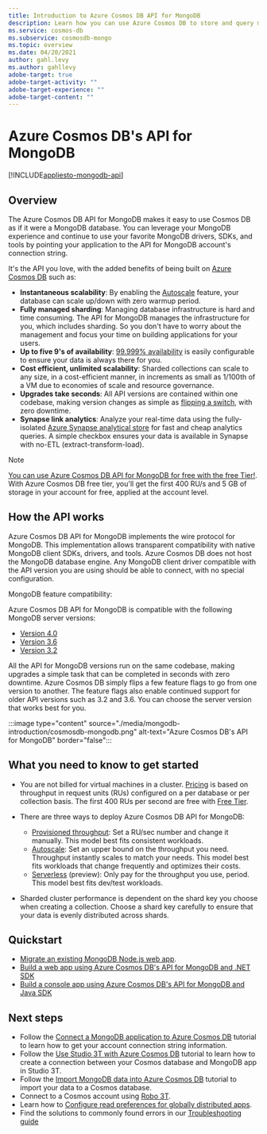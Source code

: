```yaml
---
title: Introduction to Azure Cosmos DB API for MongoDB
description: Learn how you can use Azure Cosmos DB to store and query massive amounts of data using Azure Cosmos DB's API for MongoDB.
ms.service: cosmos-db
ms.subservice: cosmosdb-mongo
ms.topic: overview
ms.date: 04/20/2021
author: gahl.levy
ms.author: gahllevy
adobe-target: true
adobe-target-activity: ""
adobe-target-experience: ""
adobe-target-content: ""
---
```

# Azure Cosmos DB's API for MongoDB
[!INCLUDE[appliesto-mongodb-api](includes/appliesto-mongodb-api.md)]

## Overview
The Azure Cosmos DB API for MongoDB makes it easy to use Cosmos DB as if it were a MongoDB database. You can leverage your MongoDB experience and continue to use your favorite MongoDB drivers, SDKs, and tools by pointing your application to the API for MongoDB account's connection string.

It's the API you love, with the added benefits of being built on [Azure Cosmos DB](introduction.md) such as:

* **Instantaneous scalability**: By enabling the [Autoscale](provision-throughput-autoscale.md) feature, your database can scale up/down with zero warmup period. 
* **Fully managed sharding**: Managing database infrastructure is hard and time consuming. The API for MongoDB manages the infrastructure for you, which includes sharding. So you don't have to worry about the management and focus your time on building applications for your users.
* **Up to five 9's of availability**: [99.999% availability](high-availability.md) is easily configurable to ensure your data is always there for you.  
* **Cost efficient, unlimited scalability**: Sharded collections can scale to any size, in a cost-efficient manner, in increments as small as 1/100th of a VM due to economies of scale and resource governance.
* **Upgrades take seconds**: All API versions are contained within one codebase, making version changes as simple as [flipping a switch](mongodb-version-upgrade.md), with zero downtime.
* **Synapse link analytics**: Analyze your real-time data using the fully-isolated [Azure Synapse analytical store](synapse-link.md) for fast and cheap analytics queries. A simple checkbox ensures your data is available in Synapse with no-ETL (extract-transform-load).

> [!NOTE]
> [You can use Azure Cosmos DB API for MongoDB for free with the free Tier!](how-pricing-works.md). With Azure Cosmos DB free tier, you'll get the first 400 RU/s and 5 GB of storage in your account for free, applied at the account level.


## How the API works

Azure Cosmos DB API for MongoDB implements the wire protocol for MongoDB. This implementation allows transparent compatibility with native MongoDB client SDKs, drivers, and tools. Azure Cosmos DB does not host the MongoDB database engine. Any MongoDB client driver compatible with the API version you are using should be able to connect, with no special configuration.

MongoDB feature compatibility:

Azure Cosmos DB API for MongoDB is compatible with the following MongoDB server versions:
- [Version 4.0](mongodb-feature-support-40.md)
- [Version 3.6](mongodb-feature-support-36.md)
- [Version 3.2](mongodb-feature-support.md)

All the API for MongoDB versions run on the same codebase, making upgrades a simple task that can be completed in seconds with zero downtime. Azure Cosmos DB simply flips a few feature flags to go from one version to another.  The feature flags also enable continued support for older API versions such as 3.2 and 3.6. You can choose the server version that works best for you.

:::image type="content" source="./media/mongodb-introduction/cosmosdb-mongodb.png" alt-text="Azure Cosmos DB's API for MongoDB" border="false":::

## What you need to know to get started

* You are not billed for virtual machines in a cluster. [Pricing](how-pricing-works.md) is based on throughput in request units (RUs) configured on a per database or per collection basis. The first 400 RUs per second are free with [Free Tier](how-pricing-works.md).

* There are three ways to deploy Azure Cosmos DB API for MongoDB:
     * [Provisioned throughput](set-throughput.md): Set a RU/sec number and change it manually. This model best fits consistent workloads.
     * [Autoscale](provision-throughput-autoscale.md): Set an upper bound on the throughput you need. Throughput instantly scales to match your needs. This model best fits workloads that change frequently and optimizes their costs.
     * [Serverless](serverless.md) (preview): Only pay for the throughput you use, period. This model best fits dev/test workloads. 

* Sharded cluster performance is dependent on the shard key you choose when creating a collection. Choose a shard key carefully to ensure that your data is evenly distributed across shards.

## Quickstart

* [Migrate an existing MongoDB Node.js web app](create-mongodb-nodejs.md).
* [Build a web app using Azure Cosmos DB's API for MongoDB and .NET SDK](create-mongodb-dotnet.md)
* [Build a console app using Azure Cosmos DB's API for MongoDB and Java SDK](create-mongodb-java.md)

## Next steps

* Follow the [Connect a MongoDB application to Azure Cosmos DB](connect-mongodb-account.md) tutorial to learn how to get your account connection string information.
* Follow the [Use Studio 3T with Azure Cosmos DB](mongodb-mongochef.md) tutorial to learn how to create a connection between your Cosmos database and MongoDB app in Studio 3T.
* Follow the [Import MongoDB data into Azure Cosmos DB](../dms/tutorial-mongodb-cosmos-db.md?toc=%2fazure%2fcosmos-db%2ftoc.json%253ftoc%253d%2fazure%2fcosmos-db%2ftoc.json) tutorial to import your data to a Cosmos database.
* Connect to a Cosmos account using [Robo 3T](mongodb-robomongo.md).
* Learn how to [Configure read preferences for globally distributed apps](../cosmos-db/tutorial-global-distribution-mongodb.md).
* Find the solutions to commonly found errors in our [Troubleshooting guide](mongodb-troubleshoot.md)